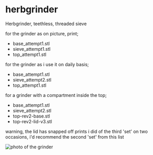 # herbgrinder
Herbgrinder, teethless, threaded sieve

for the grinder as on picture, print; 

* base_attempt1.stl	
* sieve_attempt1.stl	
* top_attempt1.stl	

for the grinder as i use it on daily basis;

* base_attempt1.stl 
* sieve_attempt2.stl
* top_attempt1.stl

for a grinder with a compartment inside the top;

* base_attempt1.stl 
* sieve_attempt2.stl
* top-rev2-base.stl	
* top-rev2-lid-v3.stl	

warning, the lid has snapped off prints i did of the third 'set' on two occasions, i'd recommend the second 'set' from this list

![photo of the grinder](http://i.imgur.com/CVHRusrl.jpg)
